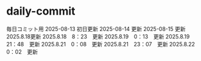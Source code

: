 # daily-commit
毎日コミット用
2025-08-13 初日更新
2025-08-14 更新
2025-08-15 更新
2025.8.18更新
2025.8.18　8：23　更新
2025.8.19　0：13　更新
2025.8.19　21：48　更新
2025.8.21　0：08　更新
2025.8.21　23：07　更新
2025.8.22　0：02　更新
